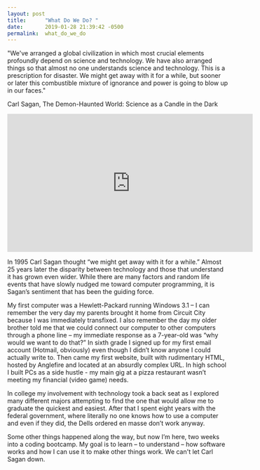 ```yaml
---
layout: post
title:      "What Do We Do? "
date:       2019-01-28 21:39:42 -0500
permalink:  what_do_we_do
---
```


"We've arranged a global civilization in which most crucial elements profoundly depend on science and technology. We have also arranged things so that almost no one understands science and technology. This is a prescription for disaster. We might get away with it for a while, but sooner or later this combustible mixture of ignorance and power is going to blow up in our faces."

Carl Sagan, The Demon-Haunted World: Science as a Candle in the Dark


<iframe width="560" height="315" src="https://www.youtube.com/embed/c55PtTyvfE4" frameborder="0" allow="accelerometer; autoplay; encrypted-media; gyroscope; picture-in-picture" allowfullscreen></iframe>


In 1995 Carl Sagan thought “we might get away with it for a while.” Almost 25 years later the disparity between technology and those that understand it has grown even wider. While there are many factors and random life events that have slowly nudged me toward computer programming, it is Sagan’s sentiment that has been the guiding force. 

My first computer was a Hewlett-Packard running Windows 3.1 – I can remember the very day my parents brought it home from Circuit City because I was immediately transfixed. I also remember the day my older brother told me that we could connect our computer to other computers through a phone line – my immediate response as a 7-year-old was “why would we want to do that?” In sixth grade I signed up for my first email account (Hotmail, obviously) even though I didn’t know anyone I could actually write to. Then came my first website, built with rudimentary HTML, hosted by Anglefire and located at an absurdly complex URL. In high school I built PCs as a side hustle - my main gig at a pizza restaurant wasn’t meeting my financial (video game) needs. 

In college my involvement with technology took a back seat as I explored many different majors attempting to find the one that would allow me to graduate the quickest and easiest. After that I spent eight years with the federal government, where literally no one knows how to use a computer and even if they did, the Dells ordered en masse don’t work anyway. 

Some other things happened along the way, but now I’m here, two weeks into a coding bootcamp. My goal is to learn – to understand – how software works and how I can use it to make other things work. We can't let Carl Sagan down.

